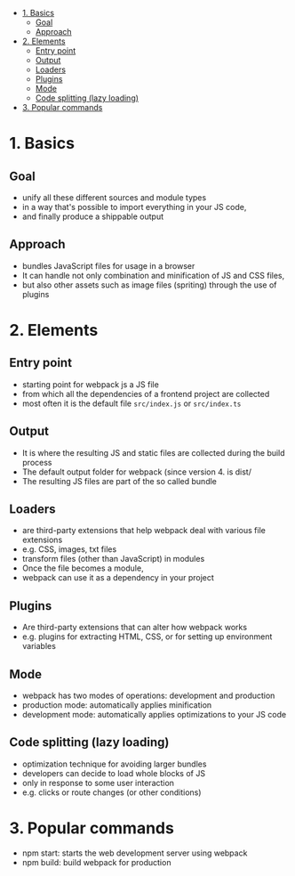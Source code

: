 - [1. Basics](#1-basics)
  - [Goal](#goal)
  - [Approach](#approach)
- [2. Elements](#2-elements)
  - [Entry point](#entry-point)
  - [Output](#output)
  - [Loaders](#loaders)
  - [Plugins](#plugins)
  - [Mode](#mode)
  - [Code splitting (lazy loading)](#code-splitting-lazy-loading)
- [3. Popular commands](#3-popular-commands)

# 1. Basics

## Goal

- unify all these different sources and module types
- in a way that's possible to import everything in your JS code,
- and finally produce a shippable output

## Approach

- bundles JavaScript files for usage in a browser
- It can handle not only combination and minification of JS and CSS files,
- but also other assets such as image files (spriting) through the use of plugins

# 2. Elements

## Entry point

- starting point for webpack js a JS file
- from which all the dependencies of a frontend project are collected
- most often it is the default file `src/index.js` or `src/index.ts`

## Output

- It is where the resulting JS and static files are collected during the build process
- The default output folder for webpack (since version 4. is dist/
- The resulting JS files are part of the so called bundle

## Loaders

- are third-party extensions that help webpack deal with various file extensions
- e.g. CSS, images, txt files
- transform files (other than JavaScript) in modules
- Once the file becomes a module,
- webpack can use it as a dependency in your project

## Plugins

- Are third-party extensions that can alter how webpack works
- e.g. plugins for extracting HTML, CSS, or for setting up environment variables

## Mode

- webpack has two modes of operations: development and production
- production mode: automatically applies minification
- development mode: automatically applies optimizations to your JS code

## Code splitting (lazy loading)

- optimization technique for avoiding larger bundles
- developers can decide to load whole blocks of JS
- only in response to some user interaction
- e.g. clicks or route changes (or other conditions)

# 3. Popular commands

- npm start: starts the web development server using webpack
- npm build: build webpack for production
